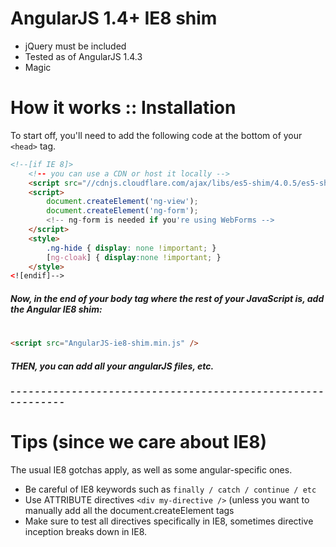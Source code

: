 # AngularJS 1.4+ IE8 shim 

  - jQuery must be included
  - Tested as of AngularJS 1.4.3
  - Magic

# How it works :: Installation
To start off, you'll need to add the following code at the bottom of your ```<head>``` tag.

```html
<!--[if IE 8]>
    <!-- you can use a CDN or host it locally -->
    <script src="//cdnjs.cloudflare.com/ajax/libs/es5-shim/4.0.5/es5-shim.min.js"></script>
    <script>
        document.createElement('ng-view');
        document.createElement('ng-form');
        <!-- ng-form is needed if you're using WebForms -->
    </script>
    <style>
        .ng-hide { display: none !important; }
        [ng-cloak] { display:none !important; }
    </style>
<![endif]-->
```

##### Now, in the end of your body tag where the rest of your JavaScript is, add the Angular IE8 shim:
#
```html
<script src="AngularJS-ie8-shim.min.js" />
```

##### THEN, you can add all your angularJS files, etc.
##### - - - - - - - - - - - - - - - - - - - - - - - - - - - - - - - - - - - - - - - - - - - - - - - - - - - - - - - - - - - - 
##
##

# Tips (since we care about IE8)

The usual IE8 gotchas apply, as well as some angular-specific ones.

* Be careful of IE8 keywords such as ```finally / catch / continue / etc ```
* Use ATTRIBUTE directives ```<div my-directive />``` (unless you want to manually add all the document.createElement tags
* Make sure to test all directives specifically in IE8, sometimes directive inception breaks down in IE8.

